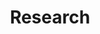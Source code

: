 ---
layout: page
title: Research
nav: true
nav_order: 6
dropdown: true
children: 
    - title: Explainability
      permalink: /research/#explainability
    - title: divider
    - title: Fairness
      permalink: /research/#fairness
    - title: divider
    - title: Privacy
      permalink: /research/#privacy
    - title: divider
    - title: Data-centric
      permalink: /research/#data-centric
    - title: divider
    - title: Education
      permalink: /research/#education
---